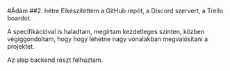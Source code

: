 #Ádám
##2. hétre
Elkészítettem a GitHub repót, a Discord szervert, a Trello boardot.

A specifikációval is haladtam, megírtam kezdetleges szinten, közben végiggondoltam, hogy hogy lehetne nagy vonalakban megvalósítani a projektet.

Az alap backend részt felhúztam.